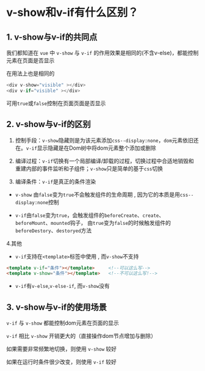 # v-show和v-if有什么区别？

## 1. v-show与v-if的共同点

我们都知道在 `vue` 中 `v-show` 与 `v-if` 的作用效果是相同的(不含v-else)，都能控制元素在页面是否显示

在用法上也是相同的
```js
<div v-show="visible" ></div>    
<div v-if="visible" ></div>
```
可用`true`或`false`控制在页面页面是否显示

## 2. v-show与v-if的区别

1. 控制手段：`v-show`隐藏则是为该元素添加`css--display:none`，`dom`元素依旧还在。`v-if`显示隐藏是在Dom树中将dom元素整个添加或删除

2. 编译过程：`v-if`切换有一个局部编译/卸载的过程，切换过程中合适地销毁和重建内部的事件监听和子组件；`v-show`只是简单的基于`css`切换

3. 编译条件：`v-if`是真正的条件渲染
* `v-show` 由`false`变为`true`不会触发组件的生命周期 , 因为它的本质是用`css--display:none`控制

* `v-if`由`false`变为`true`，会触发组件的`beforeCreate`、`create`、`beforeMount`、`mounted`钩子， 由`true`变为`false`的时候触发组件的`beforeDestory`、`destoryed`方法

4.其他
* `v-if`支持在`<template>`标签中使用 , 而`v-show`不支持
```html
<template v-if="条件"></template>     <!--可以这么写-->
<template v-show="条件"></template>   <!--不可以这么写!-->
 ```
* `v-if`有`v-else`,`v-else-if`, 而`v-show`没有

## 3. v-show与v-if的使用场景
`v-if` 与 `v-show` 都能控制dom元素在页面的显示

`v-if` 相比 `v-show` 开销更大的（直接操作dom节点增加与删除）

如果需要非常频繁地切换，则使用 `v-show` 较好

如果在运行时条件很少改变，则使用 `v-if` 较好